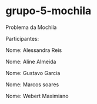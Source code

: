 # grupo-5-mochila
Problema da Mochila 

Participantes:

Nome: Alessandra Reis

Nome: Aline Almeida

Nome: Gustavo Garcia

Nome: Marcos soares

Nome: Webert Maximiano

